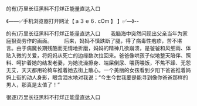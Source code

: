 的有)万里长征黑料不打烊正能量直达入口

《——✅手机浏览器打开网沚【ａ３ｅ６. cOm 】 】✅—》--

的有)万里长征黑料不打烊正能量直达入口　　我脑海中突然闪现出父亲当年为家庭狠劲劳作的画面。
　　后来，妈妈不慎跌断了腿，得了病毒性疱疹，苦不堪言。由于病魔长期残酷而无情地折磨，妈妈的精神几欲崩溃，是爸爸和风细雨、体贴入微的关爱，将妈妈从死亡的边缘数次拉回来。爸爸像哄孩子似地整天陪伴、照料、呵护着她的结发老妻，为她洗澡擦身、端屎倒尿、喂药喂饭，不焦不躁、无怨无艾，天天都用轮椅车推着她去街上散心。一个美丽的女孩看到夕阳下爸爸推着妈妈上街的动人身影，眼含泪水地对我说；“今生今世我要是能寻到像你爸爸那样的男人，那真是太值了！”





很逐)万里长征黑料不打烊正能量直达入口
